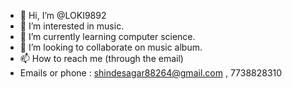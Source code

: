 - 👋 Hi, I’m @LOKI9892
- 👀 I’m interested in music.
- 🌱 I’m currently learning computer science.
- 💞️ I’m looking to collaborate on music album.
- 📫 How to reach me (through the email)
- Emails or phone : shindesagar88264@gmail.com , 7738828310
<!---
LOKI9892/LOKI9892 is a ✨ special ✨ repository because its `README.md` (this file) appears on your GitHub profile.
You can click the Preview link to take a look at your changes.
--->
